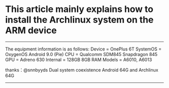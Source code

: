 # This article mainly explains how to install the Archlinux system on the ARM device
-----------------------------------------

The equipment information is as follows:
Device    = OnePlus 6T
SystemOS  = OxygenOS Android 9.0 (Pie)
CPU       = Qualcomm SDM845 Snapdragon 845
GPU       = Adreno 630
Internal  = 128GB 8GB RAM
Models    = A6010, A6013

thanks：@snnbyyds
Dual system coexistence Android 64G and Archlinux 64G

-----------------------------------------
